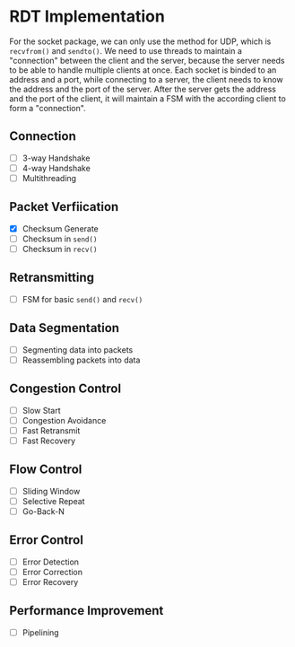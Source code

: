 # RDT Implementation

For the socket package, we can only use the method for UDP, which is `recvfrom()` and `sendto()`. 
We need to use threads to maintain a "connection" between the client and the server, because the server needs to be able to handle multiple clients at once.
Each socket is binded to an address and a port, while connecting to a server, the client needs to know the address and the port of the server.
After the server gets the address and the port of the client, it will maintain a FSM with the according client to form a "connection".

## Connection
- [ ] 3-way Handshake
- [ ] 4-way Handshake
- [ ] Multithreading

## Packet Verfiication
- [x] Checksum Generate
- [ ] Checksum in `send()`
- [ ] Checksum in `recv()`

## Retransmitting
- [ ] FSM for basic `send()` and `recv()` 

## Data Segmentation
- [ ] Segmenting data into packets
- [ ] Reassembling packets into data

## Congestion Control
- [ ] Slow Start
- [ ] Congestion Avoidance
- [ ] Fast Retransmit
- [ ] Fast Recovery

## Flow Control
- [ ] Sliding Window
- [ ] Selective Repeat
- [ ] Go-Back-N

## Error Control
- [ ] Error Detection
- [ ] Error Correction
- [ ] Error Recovery

## Performance Improvement
- [ ] Pipelining
